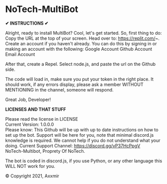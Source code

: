 # NoTech-MultiBot

**✔ INSTRUCTIONS ✔**

Alright, ready to install MultiBot? Cool, let's get started.
So, first thing to do: Copy the URL at the top of your screen.
Head over to: https://replit.com/~.
Create an account if you haven't already. You can do this by signing in or making an account with the following:
Google Account
Github Account
Email  Account 

After that, create a Repel.
Select node.js, and paste the url on the Github side.

The code will load in, make sure you put your token in the right place.
It should work, if any errors display, please ask a member WITHOUT MENTIONING in the channel, someone will respond.

Great Job, Developer!



**LICENSES AND THAT STUFF**




Please read the license in LICENSE   
Current Version: 1.0.0.0  
Please know: This Github will be up with up to date instructions on how to set up the bot.  Support will be here for you, note that minimal discord.js knowledge is required. We cannot help if you do not understand what your doing.
Current Support Channel: https://discord.gg/vP37HcPpgV  
NoTech-Multibot, Proprety Of NoTech.

The bot is coded in discord.js, if you use Python, or any other language this WILL NOT work for you.


© Copyright 2021, Axxmir
